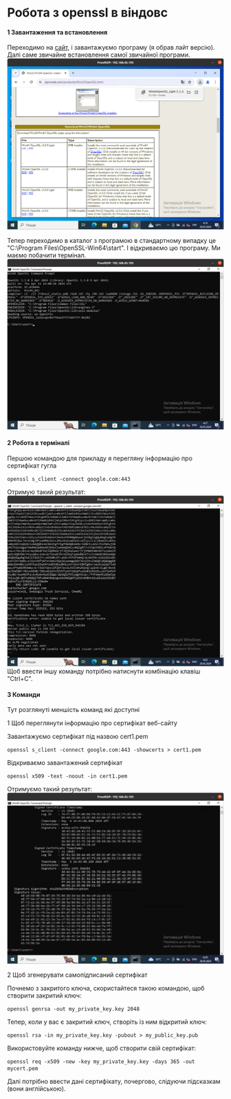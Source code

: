# Робота з openssl в віндовс
#### 1 Завантаження та встановлення
Переходимо на [сайт](https://slproweb.com/products/Win32OpenSSL.html),
і завантажуємо програму (я обрав лайт версію). Далі саме звичайне встановлення
самої звичайної програми.
![alt](openssl/download.png)

Тепер переходимо в каталог з програмою в стандартному випадку це "C:\Program Files\OpenSSL-Win64\start".
І відкриваємо цю програму. Ми маємо побачити термінал.
![alt](openssl/terminal.png)

#### 2 Робота в терміналі
Першою командою для прикладу я перегляну інформацію про сертифікат гугла
```
openssl s_client -connect google.com:443
```
Отримую такий результат:
![alt](openssl/output1.png)
Щоб ввести іншу команду потрібно натиснути комбінацію клавіш "Ctrl+C".

#### 3 Команди
Тут розглянуті меншість команд які доступні 

1 Щоб переглянути інформацію про сертифікат веб-сайту 

Завантажуємо сертифікат під назвою cert1.pem
```
openssl s_client -connect google.com:443 -showcerts > cert1.pem
```
Відкриваємо завантажений сертифікат
```
openssl x509 -text -noout -in cert1.pem
```
Отримуємо такий результат:
![alt](openssl/result1.png)

2 Щоб згенерувати самопідписаний сертифікат

Почнемо з закритого ключа, скористайтеся такою командою, щоб створити закритий ключ:
```
openssl genrsa -out my_private_key.key 2048
```
Тепер, коли у вас є закритий ключ, створіть із ним відкритий ключ:
```
openssl rsa -in my_private_key.key -pubout > my_public_key.pub
```
Використовуйте команду нижче, щоб створити свій сертифікат:
```
openssl req -x509 -new -key my_private_key.key -days 365 -out mycert.pem
```
Далі потрібно ввести дані сертифікату, почергово, слідуючи підсказкам (вони англійською).


